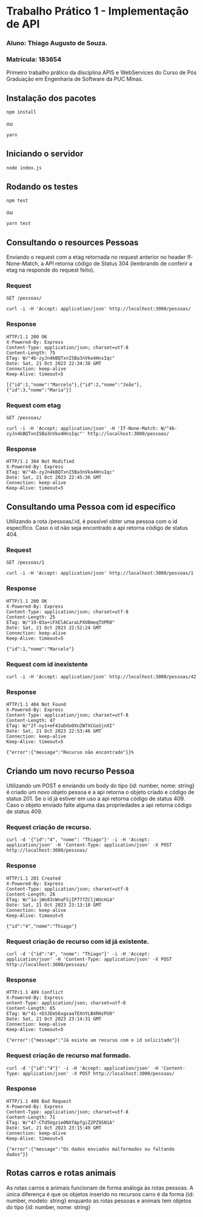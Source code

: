 # Trabalho Prático 1 - Implementação de API

### Aluno: Thiago Augusto de Souza.

### Matrícula: 183654

Primeiro trabalho prático da disciplina APIS e WebServices do Curso de Pós Graduação em Engenharia de Software da PUC Minas.

## Instalação dos pacotes

```bash
npm install
```

ou

```bash
yarn
```

## Iniciando o servidor

```bash
node index.js
```

## Rodando os testes

```bash
npm test
```

ou

```bash
yarn test
```

## Consultando o resources Pessoas

Enviando o request com a etag retornada no request anterior no header If-None-Match, a API retorna código de Status 304 (lembrando de conferir a etag na responde do request feito).

### Request

`GET /pessoas/`

    curl -i -H 'Accept: application/json' http://localhost:3000/pessoas/

### Response

    HTTP/1.1 200 OK
    X-Powered-By: Express
    Content-Type: application/json; charset=utf-8
    Content-Length: 75
    ETag: W/"4b-zyJn4kBQTxnI5Ba3nVko4HnsIqc"
    Date: Sat, 21 Oct 2023 22:34:38 GMT
    Connection: keep-alive
    Keep-Alive: timeout=5

    [{"id":1,"nome":"Marcelo"},{"id":2,"nome":"João"},{"id":3,"nome":"Maria"}]

### Request com etag

`GET /pessoas/`

    curl -i -H 'Accept: application/json' -H 'If-None-Match: W/"4b-zyJn4kBQTxnI5Ba3nVko4HnsIqc"' http://localhost:3000/pessoas/

### Response

    HTTP/1.1 304 Not Modified
    X-Powered-By: Express
    ETag: W/"4b-zyJn4kBQTxnI5Ba3nVko4HnsIqc"
    Date: Sat, 21 Oct 2023 22:45:36 GMT
    Connection: keep-alive
    Keep-Alive: timeout=5

## Consultando uma Pessoa com id específico

Utilizando a rota /pessoas/:id, é possível obter uma pessoa com o id específico. Caso o id não seja encontrado a api retorna código de status 404.

### Request

`GET /pessoas/1`

    curl -i -H 'Accept: application/json' http://localhost:3000/pessoas/1

### Response

    HTTP/1.1 200 OK
    X-Powered-By: Express
    Content-Type: application/json; charset=utf-8
    Content-Length: 25
    ETag: W/"19-03a+iFXElACaraLPXUBmeqTXPR0"
    Date: Sat, 21 Oct 2023 22:52:24 GMT
    Connection: keep-alive
    Keep-Alive: timeout=5

    {"id":1,"nome":"Marcelo"}

### Request com id inexistente

    curl -i -H 'Accept: application/json' http://localhost:3000/pessoas/42

### Response

    HTTP/1.1 404 Not Found
    X-Powered-By: Express
    Content-Type: application/json; charset=utf-8
    Content-Length: 47
    ETag: W/"2f-ny1+eF43aDdo0XnZW7XCGaSjnXI"
    Date: Sat, 21 Oct 2023 22:53:46 GMT
    Connection: keep-alive
    Keep-Alive: timeout=5

    {"error":{"message":"Recurso não encontrado"}}%

## Criando um novo recurso Pessoa

Utilizando um POST e enviando um body do tipo {id: number, nome: string} é criado um novo objeto pessoa e a api retorna o objeto criado e código de status 201. Se o id já estiver em uso a api retorna código de status 409. Caso o objeto enviado falte alguma das propriedades a api retorna código de status 409.

### Request criação de recurso.

    curl -d '{"id":"4", "nome": "Thiago"}' -i -H 'Accept: application/json' -H 'Content-Type: application/json' -X POST http://localhost:3000/pessoas/

### Response

    HTTP/1.1 201 Created
    X-Powered-By: Express
    Content-Type: application/json; charset=utf-8
    Content-Length: 26
    ETag: W/"1a-jWo83cWnaFSjIP777ZCljWUcHiA"
    Date: Sat, 21 Oct 2023 23:13:10 GMT
    Connection: keep-alive
    Keep-Alive: timeout=5

    {"id":"4","nome":"Thiago"}

### Request criação de recurso com id já existente.

    curl -d '{"id":"4", "nome": "Thiago"}' -i -H 'Accept: application/json' -H 'Content-Type: application/json' -X POST http://localhost:3000/pessoas/

### Response

    HTTP/1.1 409 Conflict
    X-Powered-By: Express
    ontent-Type: application/json; charset=utf-8
    Content-Length: 65
    ETag: W/"41-+D3JEmS6xgxaaTEXnYLB4RHzPU0"
    Date: Sat, 21 Oct 2023 23:14:31 GMT
    Connection: keep-alive
    Keep-Alive: timeout=5

    {"error":{"message":"Já existe um recurso com o id solicitado"}}

### Request criação de recurso mal formado.

    curl -d '{"id":"4"}' -i -H 'Accept: application/json' -H 'Content-Type: application/json' -X POST http://localhost:3000/pessoas/

### Response

    HTTP/1.1 400 Bad Request
    X-Powered-By: Express
    Content-Type: application/json; charset=utf-8
    Content-Length: 71
    ETag: W/"47-CTd5Ugzie0NXfApfgiZ2PZ9SN1A"
    Date: Sat, 21 Oct 2023 23:15:49 GMT
    Connection: keep-alive
    Keep-Alive: timeout=5

    {"error":{"message":"Os dados enviados malformados ou faltando dados"}}

## Rotas carros e rotas animais

As rotas carros e animais funcionam de forma análoga às rotas pessoas.
A única diferença é que os objetos inserido no recursos carro é da forma {id: number, modelo: string} enquanto as rotas pessoas e animais tem objetos do tipo {id: number, nome: string}
